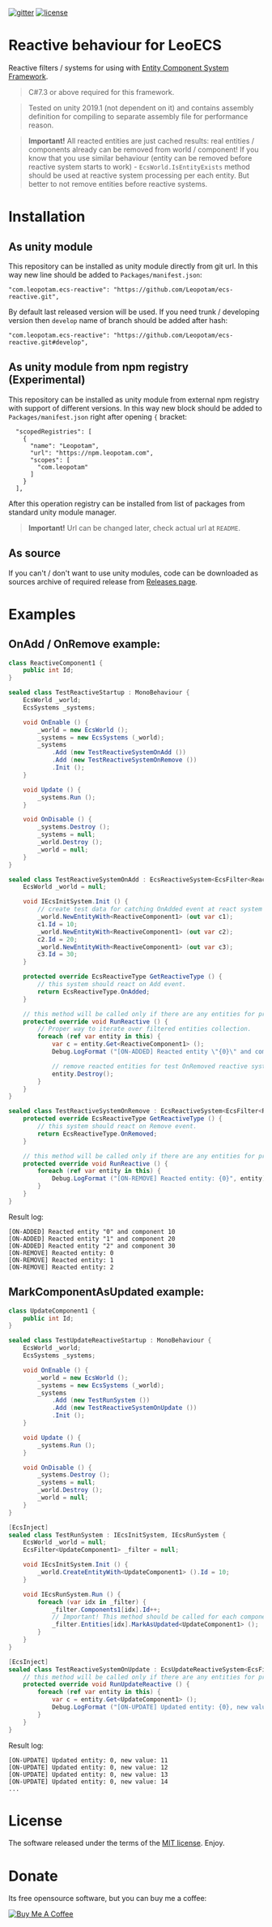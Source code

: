 [![gitter](https://img.shields.io/gitter/room/leopotam/ecs.svg)](https://gitter.im/leopotam/ecs)
[![license](https://img.shields.io/github/license/Leopotam/ecs-reactive.svg)](https://github.com/Leopotam/ecs-reactive/blob/develop/LICENSE)
# Reactive behaviour for LeoECS
Reactive filters / systems for using with [Entity Component System Framework](https://github.com/Leopotam/ecs).

> C#7.3 or above required for this framework.

> Tested on unity 2019.1 (not dependent on it) and contains assembly definition for compiling to separate assembly file for performance reason.

> **Important!** All reacted entities are just cached results: real entities / components already can be removed from world / component! If you know that you use similar behaviour (entity can be removed before reactive system starts to work) - `EcsWorld.IsEntityExists` method should be used at reactive system processing per each entity. But better to not remove entities before reactive systems.

# Installation

## As unity module
This repository can be installed as unity module directly from git url. In this way new line should be added to `Packages/manifest.json`:
```
"com.leopotam.ecs-reactive": "https://github.com/Leopotam/ecs-reactive.git",
```
By default last released version will be used. If you need trunk / developing version then `develop` name of branch should be added after hash:
```
"com.leopotam.ecs-reactive": "https://github.com/Leopotam/ecs-reactive.git#develop",
```

## As unity module from npm registry (Experimental)
This repository can be installed as unity module from external npm registry with support of different versions. In this way new block should be added to `Packages/manifest.json` right after opening `{` bracket:
```
  "scopedRegistries": [
    {
      "name": "Leopotam",
      "url": "https://npm.leopotam.com",
      "scopes": [
        "com.leopotam"
      ]
    }
  ],
```
After this operation registry can be installed from list of packages from standard unity module manager.
> **Important!** Url can be changed later, check actual url at `README`.

## As source
If you can't / don't want to use unity modules, code can be downloaded as sources archive of required release from [Releases page](`https://github.com/Leopotam/ecs-reactive/releases`).

# Examples

## OnAdd / OnRemove example:
```csharp
class ReactiveComponent1 {
    public int Id;
}

sealed class TestReactiveStartup : MonoBehaviour {
    EcsWorld _world;
    EcsSystems _systems;

    void OnEnable () {
        _world = new EcsWorld ();
        _systems = new EcsSystems (_world);
        _systems
            .Add (new TestReactiveSystemOnAdd ())
            .Add (new TestReactiveSystemOnRemove ())
            .Init ();
    }

    void Update () {
        _systems.Run ();
    }

    void OnDisable () {
        _systems.Destroy ();
        _systems = null;
        _world.Destroy ();
        _world = null;
    }
}

sealed class TestReactiveSystemOnAdd : EcsReactiveSystem<EcsFilter<ReactiveComponent1>>, IEcsInitSystem {
    EcsWorld _world = null;

    void IEcsInitSystem.Init () {
        // create test data for catching OnAdded event at react system later.
        _world.NewEntityWith<ReactiveComponent1> (out var c1);
        c1.Id = 10;
        _world.NewEntityWith<ReactiveComponent1> (out var c2);
        c2.Id = 20;
        _world.NewEntityWith<ReactiveComponent1> (out var c3);
        c3.Id = 30;
    }

    protected override EcsReactiveType GetReactiveType () {
        // this system should react on Add event.
        return EcsReactiveType.OnAdded;
    }

    // this method will be called only if there are any entities for processing.
    protected override void RunReactive () {
        // Proper way to iterate over filtered entities collection.
        foreach (ref var entity in this) {
            var c = entity.Get<ReactiveComponent1> ();
            Debug.LogFormat ("[ON-ADDED] Reacted entity \"{0}\" and component {1}", entity, c.Id);

            // remove reacted entities for test OnRemoved reactive system.
            entity.Destroy();
        }
    }
}

sealed class TestReactiveSystemOnRemove : EcsReactiveSystem<EcsFilter<ReactiveComponent1>> {
    protected override EcsReactiveType GetReactiveType () {
        // this system should react on Remove event.
        return EcsReactiveType.OnRemoved;
    }

    // this method will be called only if there are any entities for processing.
    protected override void RunReactive () {
        foreach (ref var entity in this) {
            Debug.LogFormat ("[ON-REMOVE] Reacted entity: {0}", entity);
        }
    }
}
```

Result log:
```
[ON-ADDED] Reacted entity "0" and component 10
[ON-ADDED] Reacted entity "1" and component 20
[ON-ADDED] Reacted entity "2" and component 30
[ON-REMOVE] Reacted entity: 0
[ON-REMOVE] Reacted entity: 1
[ON-REMOVE] Reacted entity: 2
```

## MarkComponentAsUpdated example:
```csharp
class UpdateComponent1 {
    public int Id;
}

sealed class TestUpdateReactiveStartup : MonoBehaviour {
    EcsWorld _world;
    EcsSystems _systems;

    void OnEnable () {
        _world = new EcsWorld ();
        _systems = new EcsSystems (_world);
        _systems
            .Add (new TestRunSystem ())
            .Add (new TestReactiveSystemOnUpdate ())
            .Init ();
    }

    void Update () {
        _systems.Run ();
    }

    void OnDisable () {
        _systems.Destroy ();
        _systems = null;
        _world.Destroy ();
        _world = null;
    }
}

[EcsInject]
sealed class TestRunSystem : IEcsInitSystem, IEcsRunSystem {
    EcsWorld _world = null;
    EcsFilter<UpdateComponent1> _filter = null;

    void IEcsInitSystem.Init () {
        _world.CreateEntityWith<UpdateComponent1> ().Id = 10;
    }

    void IEcsRunSystem.Run () {
        foreach (var idx in _filter) {
            _filter.Components1[idx].Id++;
            // Important! This method should be called for each component for processing at EcsUpdateReactiveSystem.
            _filter.Entities[idx].MarkAsUpdated<UpdateComponent1> ();
        }
    }
}

[EcsInject]
sealed class TestReactiveSystemOnUpdate : EcsUpdateReactiveSystem<EcsFilter<UpdateComponent1>> {
    // this method will be called only if there are any entities for processing.
    protected override void RunUpdateReactive () {
        foreach (ref var entity in this) {
            var c = entity.Get<UpdateComponent1> ();
            Debug.LogFormat ("[ON-UPDATE] Updated entity: {0}, new value: {1}", entity, c.Id);
        }
    }
}
```

Result log:
```
[ON-UPDATE] Updated entity: 0, new value: 11
[ON-UPDATE] Updated entity: 0, new value: 12
[ON-UPDATE] Updated entity: 0, new value: 13
[ON-UPDATE] Updated entity: 0, new value: 14
...
```

# License
The software released under the terms of the [MIT license](./LICENSE.md). Enjoy.

# Donate
Its free opensource software, but you can buy me a coffee:

<a href="https://www.buymeacoffee.com/leopotam" target="_blank"><img src="https://www.buymeacoffee.com/assets/img/custom_images/yellow_img.png" alt="Buy Me A Coffee" style="height: auto !important;width: auto !important;" ></a>